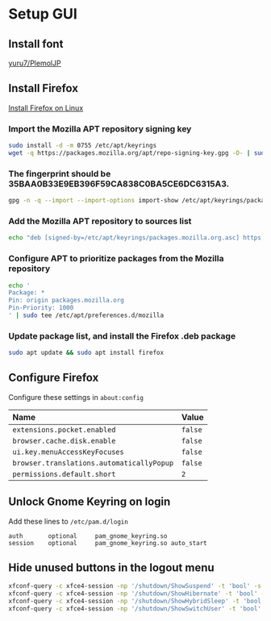 # Setup GUI

## Install font

[yuru7/PlemolJP](https://github.com/yuru7/PlemolJP)

## Install Firefox

[Install Firefox on Linux](https://support.mozilla.org/en-US/kb/install-firefox-linux#w_install-firefox-deb-package-for-debian-based-distributions-recommended)

### Import the Mozilla APT repository signing key

```sh
sudo install -d -m 0755 /etc/apt/keyrings
wget -q https://packages.mozilla.org/apt/repo-signing-key.gpg -O- | sudo tee /etc/apt/keyrings/packages.mozilla.org.asc > /dev/null
```

### The fingerprint should be 35BAA0B33E9EB396F59CA838C0BA5CE6DC6315A3.

```sh
gpg -n -q --import --import-options import-show /etc/apt/keyrings/packages.mozilla.org.asc | awk '/pub/{getline; gsub(/^ +| +$/,""); if($0 == "35BAA0B33E9EB396F59CA838C0BA5CE6DC6315A3") print "\nThe key fingerprint matches ("$0").\n"; else print "\nVerification failed: the fingerprint ("$0") does not match the expected one.\n"}'
```

### Add the Mozilla APT repository to sources list

```sh
echo "deb [signed-by=/etc/apt/keyrings/packages.mozilla.org.asc] https://packages.mozilla.org/apt mozilla main" | sudo tee -a /etc/apt/sources.list.d/mozilla.list > /dev/null
```

### Configure APT to prioritize packages from the Mozilla repository

```sh
echo '
Package: *
Pin: origin packages.mozilla.org
Pin-Priority: 1000
' | sudo tee /etc/apt/preferences.d/mozilla
```

### Update package list, and install the Firefox .deb package

```sh
sudo apt update && sudo apt install firefox
```

## Configure Firefox

Configure these settings in `about:config`

Name                                        | Value
:--                                         | :--
`extensions.pocket.enabled`                 | `false`
`browser.cache.disk.enable`                 | `false`
`ui.key.menuAccessKeyFocuses`               | `false`
`browser.translations.automaticallyPopup`   | `false`
`permissions.default.short`                 | `2`


## Unlock Gnome Keyring on login

Add these lines to `/etc/pam.d/login`

```
auth       optional     pam_gnome_keyring.so
session    optional     pam_gnome_keyring.so auto_start
```

## Hide unused buttons in the logout menu

```sh
xfconf-query -c xfce4-session -np '/shutdown/ShowSuspend' -t 'bool' -s 'false'
xfconf-query -c xfce4-session -np '/shutdown/ShowHibernate' -t 'bool' -s 'false'
xfconf-query -c xfce4-session -np '/shutdown/ShowHybridSleep' -t 'bool' -s 'false'
xfconf-query -c xfce4-session -np '/shutdown/ShowSwitchUser' -t 'bool' -s 'false'
```
